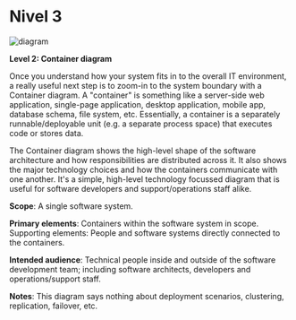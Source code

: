 # Nivel 3

![diagram](https://www.plantuml.com/plantuml/svg/0/hLRDRjiu4Bu7o3jmVOaBh2eqJYvxgckxhG7RSMDtWpqPjCJOQYbIbIWxxY8FizZ3FaXUR6SeIY5boKs1-k3GdFdcv-Fyv6scQAhoc9-V_HQ9WESX8rkbakmFtq_f_lKcKjjydMSi3QHGJAZNWOnz6gOH5JkU9xa_kFBcd0hrUJhnELKiKt2r6hA4oqECWAIm7hBxI30o7Fqv7jpC5Y_mel847FNy1Cs34Iy2gNSF6bwMf16uycEQAPRw8TkXB7jsy_vcjkpVZHOtqz4lzQJlw9vbCcRUjKLQcPTFnIRdD2tJFf9_eJlQAamEQYj5gpYMOYF3TRiy-yPNaDkE7Vct2F4n_Smed9zD-d_TV5wkxiRBZwl9wCDeDko-mliBeYB56S4dPIS-g3i7Wr9q0nu1fUntqXaKfmuSpINXSaD3IGGbDE5HG0CgKQo3wO37nG7ynDraJ-5sVjT78Ni0qWNbU3R4TdHm8x2OmjDaRFLEvYAawQ4BFtVW0LJDgVEA_7r-Hk1Js5wD7bIN9X5ezETZSWk9eU54Iaw08f1Sw4W0eByCgd8GK4KX2_a64pHduf4robbw8Bga7XIw9RRV2dXfF9TWz4wCHp80D8NQJOVh2j03XPbSVDC4JF7rXsiyMWzTmgqKI_GLnZcSELvk6LyDxO1iLof8RBs9RSdMqnrbD1_nEHh8IkY6OlzhjkRbZnVHLK6HhmymK_RqGAhB8Xtumavg8g_IxBN37JPiVmwO_2178LLqNvJo6_rIrS-MF9qqBVIbXNxwx-dVvoIBYT3mo1OQGrtk8yurR4eZJcAQVcKg4flJIAoGOPGbD9L9gj6BwU8qvDeALKLIa8-vBibvdcs9i0IbcGjZw5FESbQd3Bl1egqHKu_WyXIkAeGZTxsNmvfeQe4-4Zqj7CQg-c11Z4cE1bEeXv7Ou6P2JoaCdAaCSvYk9_kXh1ImStdQZbFLJZS0jlSpM6o9M-FHOCrOS6BI584SgHdBPLa5O8UGSdu-wcym-6pkglIbMyeCet9h5AE_6YwcEV6o6DerYRwqHskJt9abJGgrmcfICVHNebBeGckbLZFKgdlr4xhNRXIuevstXcW7DDZg1On_gocYARyW3Ikfhvc5XVJqJxcHZdIj20hrer5r11biMV1rBFGVcHid-CEB1F59SPIvthyfmqr6eVvZagJCexcIQVJTMAzRXa8kpC71TMqp0S8XPAXZzHQV9arCD2rSKCKXs0omAX_MwZikr-EORbXMMxDEk5Nz5K7FxJNK74g5Q8a5CTXJJOrHIFIbLGkcVorXHM8JqYsDceOZT5bpt3XwTRPgDbsEQlaxLbtDfY8xphL9gnP0ISTprJXc6YmSjOG3AEsrQPsVlMKYXF-__mS0)

**Level 2: Container diagram**

Once you understand how your system fits in to the overall IT environment, a really useful next step is to zoom-in to the system boundary with a Container diagram. A "container" is something like a server-side web application, single-page application, desktop application, mobile app, database schema, file system, etc. Essentially, a container is a separately runnable/deployable unit (e.g. a separate process space) that executes code or stores data.

The Container diagram shows the high-level shape of the software architecture and how responsibilities are distributed across it. It also shows the major technology choices and how the containers communicate with one another. It's a simple, high-level technology focussed diagram that is useful for software developers and support/operations staff alike.

**Scope**: A single software system.

**Primary elements**: Containers within the software system in scope.
Supporting elements: People and software systems directly connected to the containers.

**Intended audience**: Technical people inside and outside of the software development team; including software architects, developers and operations/support staff.

**Notes**: This diagram says nothing about deployment scenarios, clustering, replication, failover, etc.